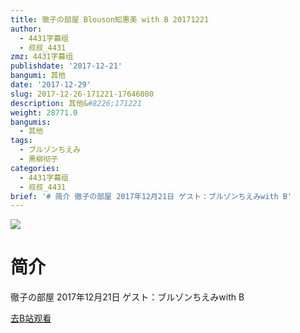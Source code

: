 ```yaml
---
title: 徹子の部屋 Blouson知惠美 with B 20171221
author:
  - 4431字幕组
  - 叔叔_4431
zmz: 4431字幕组
publishdate: '2017-12-21'
bangumi: 其他
date: '2017-12-29'
slug: 2017-12-26-171221-17646080
description: 其他&#8226;171221
weight: 28771.0
bangumis:
  - 其他
tags:
  - ブルゾンちえみ
  - 黑柳彻子
categories:
  - 4431字幕组
  - 叔叔_4431
brief: '# 简介 徹子の部屋 2017年12月21日 ゲスト：ブルゾンちえみwith B'
---
```

![](https://i.imgur.com/UlvveeG.png)
# 简介  
徹子の部屋 2017年12月21日
ゲスト：ブルゾンちえみwith B  

[去B站观看](https://www.bilibili.com/video/av17646080/)
 
